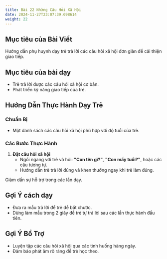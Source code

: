 ```yaml
---
title: Bài 22 Những Câu Hỏi Xã Hội  
date: 2024-11-27T23:07:39.698614
weight: 22
---
```


## Mục tiêu của Bài Viết  
Hướng dẫn phụ huynh dạy trẻ trả lời các câu hỏi xã hội đơn giản để cải thiện giao tiếp.  

## Mục tiêu của bài dạy  
- Trẻ trả lời được các câu hỏi xã hội cơ bản.  
- Phát triển kỹ năng giao tiếp của trẻ.  

## Hướng Dẫn Thực Hành Dạy Trẻ  

### Chuẩn Bị  
- Một danh sách các câu hỏi xã hội phù hợp với độ tuổi của trẻ.  

### Các Bước Thực Hành  
1. **Đặt câu hỏi xã hội**  
   - Ngồi ngang với trẻ và hỏi: **"Con tên gì?"**, **"Con mấy tuổi?"**, hoặc các câu tương tự.  
   - Hướng dẫn trẻ trả lời đúng và khen thưởng ngay khi trẻ làm đúng.  

Giảm dần sự hỗ trợ trong các lần dạy.  

## Gợi Ý cách dạy  
- Đưa ra mẫu trả lời để trẻ dễ bắt chước.  
- Dừng làm mẫu trong 2 giây để trẻ tự trả lời sau các lần thực hành đầu tiên.  

## Gợi Ý Bổ Trợ  
- Luyện tập các câu hỏi xã hội qua các tình huống hàng ngày.  
- Đảm bảo phát âm rõ ràng để trẻ học theo.  


